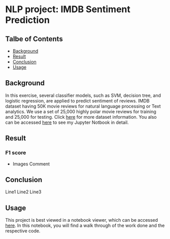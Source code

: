 # NLP project: IMDB Sentiment Prediction

## Talbe of Contents
* [Background](#Background)
* [Result](#Result)
* [Conclusion](#Conclusion)
* [Usage](#Usage)

## Background
In this exercise, several classifier models, such as SVM, decision tree, and logistic regression, are applied to predict sentiment of reviews.   IMDB dataset having 50K movie reviews for natural language processing or Text analytics. We use a set of 25,000 highly polar movie reviews for training and 25,000 for testing.    Click [here](https://ai.stanford.edu/~amaas/data/sentiment/) for more dataset information.    You also can be accessed [here](https://nbviewer.org/github/huihuang751/NLP_project-IMDB_Sentiment_Prediction/blob/main/IDMB_sentiment_prediction.ipynb) to see my Jupyter Notbook in detail.

## Result

### F1 score
* Images
Comment

## Conclusion
Line1
Line2
Line3

## Usage
This project is best viewed in a notebook viewer, which can be accessed [here](https://nbviewer.org/github/huihuang751/NLP_project-IMDB_Sentiment_Prediction/blob/main/IDMB_sentiment_prediction.ipynb). In this notebook, you will find a walk through of the work done and the respective code.
